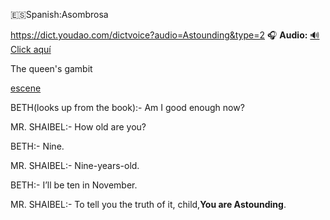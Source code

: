 
🇪🇸Spanish:Asombrosa

https://dict.youdao.com/dictvoice?audio=Astounding&type=2
🎧 **Audio:** [🔊 Click aquí](https://dict.youdao.com/dictvoice?audio=astouding&type=2)

The queen's gambit
 
[escene](https://youtube.com/shorts/3umX4GJ35s0?si=6KNRCfmPvPAlqN6A)

BETH(looks up from the book):- Am I good enough now?

MR. SHAIBEL:- How old are you?

BETH:- Nine.

MR. SHAIBEL:- Nine-years-old.

BETH:- I’ll be ten in November.

MR. SHAIBEL:- To tell you the truth of it, child,**You are Astounding**.
